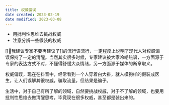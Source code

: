 ```yaml
---
title: 权威偏误
date created: 2023-02-19
date modified: 2023-03-08
---
```


- 用批判性思维去挑战权威
- 注意分辨一些假装的权威

[[🐤我建议专家不要再建议了]]的流行语流行，一定程度上说明了现代人对权威偏误保持了一定的清醒。当然其实很多时候，专家建议被大家冷嘲热讽，一方面源于专家的表达方式不对，不懂得舒缓大众情绪，另一方面源于媒体的断章取义。

权威偏误，现在在抖音中，经常看到一个人穿着白大褂，就人模狗样的假装成医生，让人们误解其很权威，骗取流量，但结果是骗子。

生活中，对于自己有所了解的领域，自然要挑战权威，对于不了解的领域，也要用批判性思维去做清醒思考，毕竟现在很多权威，甚至都是装出来的。
